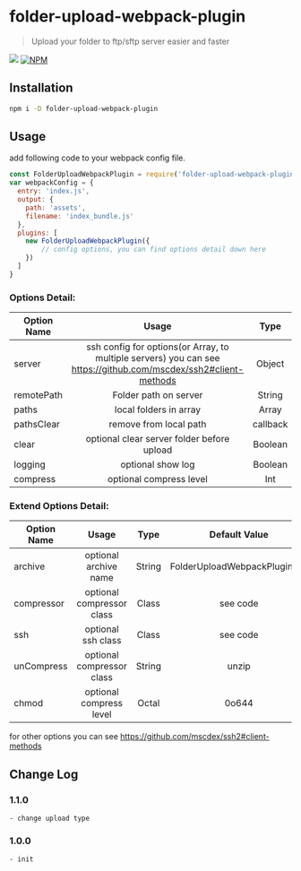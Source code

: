 # folder-upload-webpack-plugin
> Upload your folder to ftp/sftp server easier and faster

![](https://img.shields.io/npm/v/folder-upload-webpack-plugin.svg)
[![NPM](https://nodei.co/npm/folder-upload-webpack-plugin.png)](https://nodei.co/npm/folder-upload-webpack-plugin/)

## Installation
```bash
npm i -D folder-upload-webpack-plugin
```

## Usage
add following code to your webpack config file.
```javascript
const FolderUploadWebpackPlugin = require('folder-upload-webpack-plugin');
var webpackConfig = {
  entry: 'index.js',
  output: {
    path: 'assets',
    filename: 'index_bundle.js'
  },
  plugins: [
    new FolderUploadWebpackPlugin({
        // config options, you can find options detail down here
    })
  ]
}

```
### Options Detail:

Option Name|Usage|Type|Default Value
---|:--:|:--:|:-:
server|ssh config for options(or Array, to multiple servers) you can see https://github.com/mscdex/ssh2#client-methods|Object|{port:22}
remotePath|Folder path on server|String|(none)
paths|local folders in array|Array|(none)
pathsClear|remove from local path|callback|''
clear|optional clear server folder before upload|Boolean|true
logging|optional show log|Boolean|false
compress|optional compress level|Int|0

### Extend Options Detail:

Option Name|Usage|Type|Default Value
---|:--:|:--:|:-:
archive|optional archive name|String|FolderUploadWebpackPlugin.zip
compressor|optional compressor class|Class|see code
ssh|optional ssh class|Class|see code
unCompress|optional compressor class|String|unzip
chmod|optional compress level|Octal|0o644

for other options you can see  https://github.com/mscdex/ssh2#client-methods

## Change Log

### 1.1.0
```
- change upload type
```

### 1.0.0
```
- init
```
